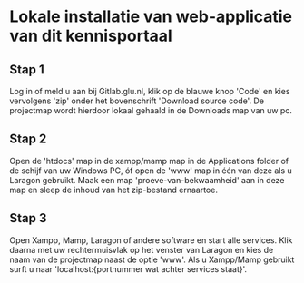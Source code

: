 # Lokale installatie van web-applicatie van dit kennisportaal

## Stap 1
Log in of meld u aan bij Gitlab.glu.nl, klik op de blauwe knop 'Code' en kies vervolgens 'zip' onder het bovenschrift 'Download source code'. De projectmap wordt hierdoor lokaal gehaald in de Downloads map van uw pc.

## Stap 2
Open de 'htdocs' map in de xampp/mamp map in de Applications folder of de schijf van uw Windows PC, óf open de 'www' map in één van deze als u Laragon gebruikt. Maak een map 'proeve-van-bekwaamheid' aan in deze map en sleep de inhoud van het zip-bestand ernaartoe.

## Stap 3
Open Xampp, Mamp, Laragon of andere software en start alle services. Klik daarna met uw rechtermuisvlak op het venster van Laragon en kies de naam van de projectmap naast de optie 'www'. Als u Xampp/Mamp gebruikt surft u naar 'localhost:{portnummer wat achter services staat}'.